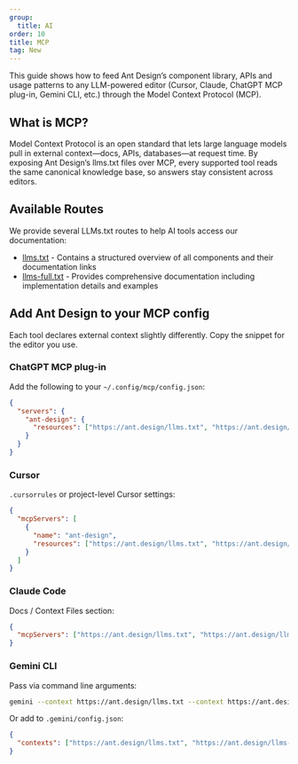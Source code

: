 ```yaml
---
group:
  title: AI
order: 10
title: MCP
tag: New
---
```


This guide shows how to feed Ant Design’s component library, APIs and usage patterns to any LLM-powered editor (Cursor, Claude, ChatGPT MCP plug-in, Gemini CLI, etc.) through the Model Context Protocol (MCP).

## What is MCP?

Model Context Protocol is an open standard that lets large language models pull in external context—docs, APIs, databases—at request time. By exposing Ant Design’s llms.txt files over MCP, every supported tool reads the same canonical knowledge base, so answers stay consistent across editors.

## Available Routes

We provide several LLMs.txt routes to help AI tools access our documentation:

- [llms.txt](https://ant.design/llms.txt) - Contains a structured overview of all components and their documentation links
- [llms-full.txt](https://ant.design/llms-full.txt) - Provides comprehensive documentation including implementation details and examples

## Add Ant Design to your MCP config

Each tool declares external context slightly differently. Copy the snippet for the editor you use.

### ChatGPT MCP plug-in

Add the following to your `~/.config/mcp/config.json`:

```json
{
  "servers": {
    "ant-design": {
      "resources": ["https://ant.design/llms.txt", "https://ant.design/llms-full.txt"]
    }
  }
}
```

### Cursor

`.cursorrules` or project-level Cursor settings:

```json
{
  "mcpServers": [
    {
      "name": "ant-design",
      "resources": ["https://ant.design/llms.txt", "https://ant.design/llms-full.txt"]
    }
  ]
}
```

### Claude Code

Docs / Context Files section:

```json
{
  "mcpServers": ["https://ant.design/llms.txt", "https://ant.design/llms-full.txt"]
}
```

### Gemini CLI

Pass via command line arguments:

```bash
gemini --context https://ant.design/llms.txt --context https://ant.design/llms-full.txt
```

Or add to `.gemini/config.json`:

```json
{
  "contexts": ["https://ant.design/llms.txt", "https://ant.design/llms-full.txt"]
}
```
